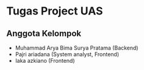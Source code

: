 # Tugas Project UAS

## Anggota Kelompok
- Muhammad Arya Bima Surya Pratama (Backend)
- Pajri ariadana (System analyst, Frontend)
- Iaka azkiano (Frontend)
